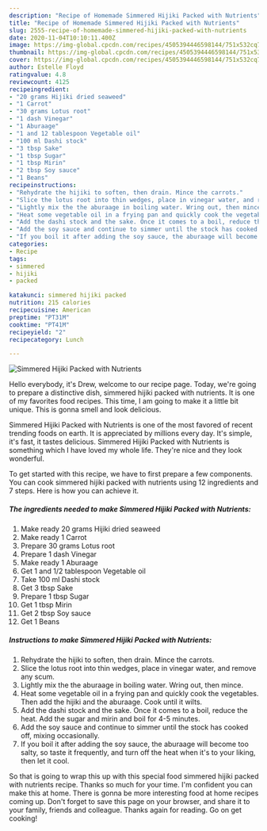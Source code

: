 ```yaml
---
description: "Recipe of Homemade Simmered Hijiki Packed with Nutrients"
title: "Recipe of Homemade Simmered Hijiki Packed with Nutrients"
slug: 2555-recipe-of-homemade-simmered-hijiki-packed-with-nutrients
date: 2020-11-04T10:10:11.400Z
image: https://img-global.cpcdn.com/recipes/4505394446598144/751x532cq70/simmered-hijiki-packed-with-nutrients-recipe-main-photo.jpg
thumbnail: https://img-global.cpcdn.com/recipes/4505394446598144/751x532cq70/simmered-hijiki-packed-with-nutrients-recipe-main-photo.jpg
cover: https://img-global.cpcdn.com/recipes/4505394446598144/751x532cq70/simmered-hijiki-packed-with-nutrients-recipe-main-photo.jpg
author: Estelle Floyd
ratingvalue: 4.8
reviewcount: 4125
recipeingredient:
- "20 grams Hijiki dried seaweed"
- "1 Carrot"
- "30 grams Lotus root"
- "1 dash Vinegar"
- "1 Aburaage"
- "1 and 12 tablespoon Vegetable oil"
- "100 ml Dashi stock"
- "3 tbsp Sake"
- "1 tbsp Sugar"
- "1 tbsp Mirin"
- "2 tbsp Soy sauce"
- "1 Beans"
recipeinstructions:
- "Rehydrate the hijiki to soften, then drain. Mince the carrots."
- "Slice the lotus root into thin wedges, place in vinegar water, and remove any scum."
- "Lightly mix the the aburaage in boiling water. Wring out, then mince."
- "Heat some vegetable oil in a frying pan and quickly cook the vegetables. Then add the hijiki and the aburaage. Cook until it wilts."
- "Add the dashi stock and the sake. Once it comes to a boil, reduce the heat. Add the sugar and mirin and boil for 4-5 minutes."
- "Add the soy sauce and continue to simmer until the stock has cooked off, mixing occasionally."
- "If you boil it after adding the soy sauce, the aburaage will become too salty, so taste it frequently, and turn off the heat when it&#39;s to your liking, then let it cool."
categories:
- Recipe
tags:
- simmered
- hijiki
- packed

katakunci: simmered hijiki packed 
nutrition: 215 calories
recipecuisine: American
preptime: "PT31M"
cooktime: "PT41M"
recipeyield: "2"
recipecategory: Lunch

---
```



![Simmered Hijiki Packed with Nutrients](https://img-global.cpcdn.com/recipes/4505394446598144/751x532cq70/simmered-hijiki-packed-with-nutrients-recipe-main-photo.jpg)

Hello everybody, it's Drew, welcome to our recipe page. Today, we're going to prepare a distinctive dish, simmered hijiki packed with nutrients. It is one of my favorites food recipes. This time, I am going to make it a little bit unique. This is gonna smell and look delicious.

Simmered Hijiki Packed with Nutrients is one of the most favored of recent trending foods on earth. It is appreciated by millions every day. It's simple, it's fast, it tastes delicious. Simmered Hijiki Packed with Nutrients is something which I have loved my whole life. They're nice and they look wonderful.




To get started with this recipe, we have to first prepare a few components. You can cook simmered hijiki packed with nutrients using 12 ingredients and 7 steps. Here is how you can achieve it.

<!--inarticleads1-->

##### The ingredients needed to make Simmered Hijiki Packed with Nutrients:

1. Make ready 20 grams Hijiki dried seaweed
1. Make ready 1 Carrot
1. Prepare 30 grams Lotus root
1. Prepare 1 dash Vinegar
1. Make ready 1 Aburaage
1. Get 1 and 1/2 tablespoon Vegetable oil
1. Take 100 ml Dashi stock
1. Get 3 tbsp Sake
1. Prepare 1 tbsp Sugar
1. Get 1 tbsp Mirin
1. Get 2 tbsp Soy sauce
1. Get 1 Beans




<!--inarticleads2-->

##### Instructions to make Simmered Hijiki Packed with Nutrients:

1. Rehydrate the hijiki to soften, then drain. Mince the carrots.
1. Slice the lotus root into thin wedges, place in vinegar water, and remove any scum.
1. Lightly mix the the aburaage in boiling water. Wring out, then mince.
1. Heat some vegetable oil in a frying pan and quickly cook the vegetables. Then add the hijiki and the aburaage. Cook until it wilts.
1. Add the dashi stock and the sake. Once it comes to a boil, reduce the heat. Add the sugar and mirin and boil for 4-5 minutes.
1. Add the soy sauce and continue to simmer until the stock has cooked off, mixing occasionally.
1. If you boil it after adding the soy sauce, the aburaage will become too salty, so taste it frequently, and turn off the heat when it&#39;s to your liking, then let it cool.




So that is going to wrap this up with this special food simmered hijiki packed with nutrients recipe. Thanks so much for your time. I'm confident you can make this at home. There is gonna be more interesting food at home recipes coming up. Don't forget to save this page on your browser, and share it to your family, friends and colleague. Thanks again for reading. Go on get cooking!
